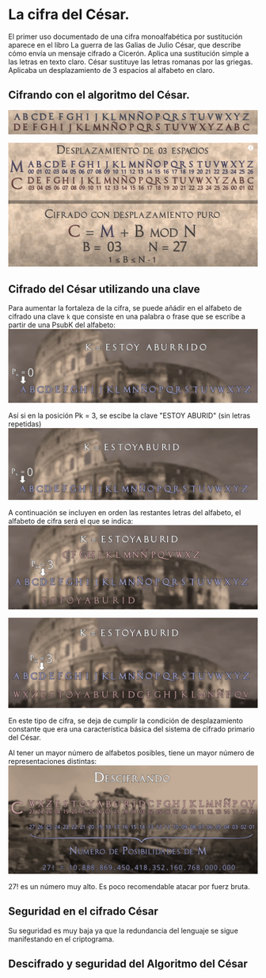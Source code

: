 
# La cifra del César.
El primer uso documentado de una cifra monoalfabética por sustitución aparece en el libro La guerra de las Galias de Julio César, que describe cómo envía un mensaje cifrado a Cicerón. Aplica una sustitución simple a las letras en texto claro. César sustituye las letras romanas por las griegas. Aplicaba un desplazamiento de 3 espacios al alfabeto en claro.

## Cifrando con el algoritmo del César.
![cifra César](capturas/cifra-cesar.png)

![cifra César](capturas/cifra-cesar-3.png)


## Cifrado del César utilizando una clave
Para aumentar la fortaleza de la cifra, se puede añádir en el alfabeto de cifrado una clave `k` que consiste en una palabra o frase que se escribe a partir de una PsubK del alfabeto:  
![cifra César](capturas/cifra-cesar-con-clave.png)

Así si en la posición Pk = 3, se escibe la clave "ESTOY ABURID" (sin letras repetidas)  
![cifra César](capturas/cifra-cesar-con-clave-2.png)

A continuación se incluyen en orden las restantes letras del alfabeto, el alfabeto de cifra será el que se indica:  
![cifra César](capturas/cifra-cesar-con-clave-3.png)

![cifra César](capturas/cifra-cesar-con-clave-4.png)

En este tipo de cifra, se deja de cumplir la condición de desplazamiento constante que era una característica básica del sistema de cifrado primario del César. 

Al tener un mayor número de alfabetos posibles, tiene un mayor número de representaciones distintas:  
![cifra César](capturas/cifra-cesar-con-clave-5.png)

27! es un número muy alto. Es poco recomendable atacar por fuerz bruta.

## Seguridad en el cifrado César
Su seguridad es muy baja ya que la redundancia del lenguaje se sigue manifestando en el criptograma.

## Descifrado y seguridad del Algoritmo del César

